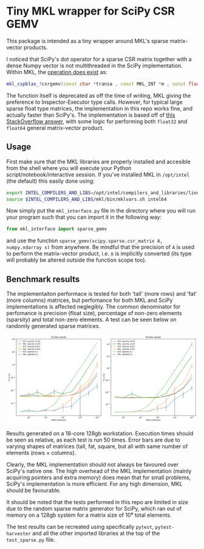# Tiny MKL wrapper for SciPy CSR GEMV

This package is intended as a tiny wrapper around MKL's sparse matrix-vector products. 

I noticed that SciPy's dot operator for a sparse CSR matrix together with a dense Numpy vector is not multithreaded in the SciPy implementation. Within MKL, the [operation does exist](https://software.intel.com/en-us/mkl-developer-reference-c-mkl-cspblas-csrgemv) as: 
```cpp
mkl_cspblas_?csrgemv(const char *transa , const MKL_INT *m , const float *a , const MKL_INT *ia , const MKL_INT *ja , const float *x , float *y );
```
The function itself is deprecated as off the time of writing, MKL giving the preference to Inspector-Executor type calls. However, for typical large sparse float type matrices, the implementation in this repo works fine, and actually faster than SciPy's. The implementation is based off of [this StackOverflow answer](https://stackoverflow.com/a/23294826/6848887), with some logic for performing both `float32` and `float64` general matrix-vector product.

## Usage

First make sure that the MKL libraries are properly installed and accesible from the shell where you will execute your Python script/notebook/interactive session. If you've installed MKL in `/opt/intel` (the default) this easily done using:

```bash
export INTEL_COMPILERS_AND_LIBS=/opt/intel/compilers_and_libraries/linux
source $INTEL_COMPILERS_AND_LIBS/mkl/bin/mklvars.sh intel64
```

Now simply put the `mkl_interface.py` file in the directory where you will run your program such that you can import it in the following way:

```python
from mkl_interface import sparse_gemv
```

and use the function `sparse_gemv(scipy.sparse.csr_matrix A, numpy.ndarray x)` from anywhere. Be mindful that the precision of `A` is used to perform the matrix-vector product, i.e. x is implicitly converted (its type will probably be altered outside the function scope too).

## Benchmark results

The implementaiton performace is tested for both 'tall' (more rows) and 'fat' (more columns) matrices, but perfomance for both MKL and SciPy implementations is affected neglegibly. The common denominator for perfomance is precision (float size), percentage of non-zero elements (sparsity) and total non-zero elements. A test can be seen below on randomly generated sparse matrices. 

![here](results_workstation.svg)

Results generated on a 18-core 128gb workstation. Execution times should be seen as relative, as each test is run 50 times. Error bars are due to varying shapes of matrices (tall, fat, square, but all with same number of elements (rows × columns).

Clearly, the MKL implementation should not always be favoured over SciPy's native one. The high overhead of the MKL implementation (mainly acquiring pointers and extra memory) does mean that for small problems, SciPy's implementation is more efficient. For any high dimension, MKL should be favourable.

It should be noted that the tests performed in this repo are limited in size due to the random sparse matrix generator for SciPy, which ran out of memory on a 128gb system for a matrix size of 10⁸ total elements.

The test results can be recreated using specifically `pytest`, `pytest-harvester` and all the other imported libraries at the top of the `test_sparse.py` file.

